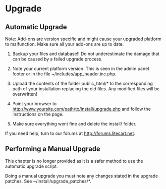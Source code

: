 # Upgrade

## Automatic Upgrade

  Note: Add-ons are version specific and might cause your upgraded platform to malfunction. Make sure all your add-ons are up to date.
  
  1. Backup your files and database!! Do not underestimate the damage that can be caused by a failed upgrade process.
  
  2. Note your current platform version. This is seen in the admin panel footer or in the file ~/includes/app_header.inc.php.
  
  3. Upload the contents of the folder public_html/* to the corresponding path of your installation replacing the old files. Any modified files will be overwritten!
  
  4. Point your browser to http://www.yoursite.com/path/to/install/upgrade.php and follow the instructions on the page.
  
  5. Make sure everything went fine and delete the install/ folder.
  
  If you need help, turn to our forums at http://forums.litecart.net.
  
## Performing a Manual Upgrade
  
  This chapter is no longer provided as it is a safer method to use the automatic upgrade script.
  
  Doing a manual upgrade you must note any changes stated in the upgrade patches. See ~/install/upgrade_patches/*.
  